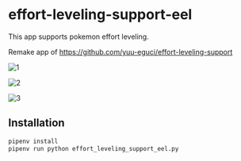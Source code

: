 effort-leveling-support-eel
===

This app supports pokemon effort leveling.

Remake app of https://github.com/yuu-eguci/effort-leveling-support

![1](https://user-images.githubusercontent.com/28250432/83946778-de13a900-a84d-11ea-9869-4e699a34ee53.png)

![2](https://user-images.githubusercontent.com/28250432/83946780-df44d600-a84d-11ea-8056-4921fd46d834.png)

![3](https://user-images.githubusercontent.com/28250432/83946781-e10e9980-a84d-11ea-81f7-8f24cfb0c954.png)

## Installation

```bash
pipenv install
pipenv run python effort_leveling_support_eel.py
```
